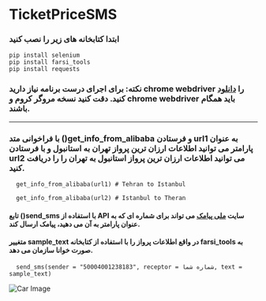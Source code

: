 # TicketPriceSMS
### ابتدا کتابخانه های زیر را نصب کنید
``` pip install selenium ```  
``` pip install farsi_tools ``` \
``` pip install requests ```


### نکته: برای اجرای درست برنامه نیاز دارید chrome webdriver را [دانلود](https://chromedriver.chromium.org/downloads) کنید. دقت کنید نسخه مروگر کروم و **chrome webdriver** باید همگام باشند.

---
### با فراخوانی متد **()get_info_from_alibaba**  و فرستادن **url1** به عنوان پارامتر می توانید اطلاعات ارزان ترین پرواز تهران به استانبول و با فرستادن **url2** می توانید اطلاعات ارزان ترین پرواز استانبول به تهران را را دریافت کنید. 
```
  get_info_from_alibaba(url1) # Tehran to Istanbul

  get_info_from_alibaba(url2) # Istanbul to Theran

```
#### تابع **()send_sms** با استفاده از **API** سایت [ملی پیامک](https://www.melipayamak.com) می تواند برای شماره ای که به عنوان پارامتر به آن می دهید، پیامک ارسال کند.
#### متغییر sample_text در واقع اطلاعات پرواز را با استفاده از کتابخانه **farsi_tools** به صورت خوانا سازمان می دهد.


```
  send_sms(sender = "50004001238183", receptor = شماره شما, text = sample_text)

```
![Car Image](img.png)



